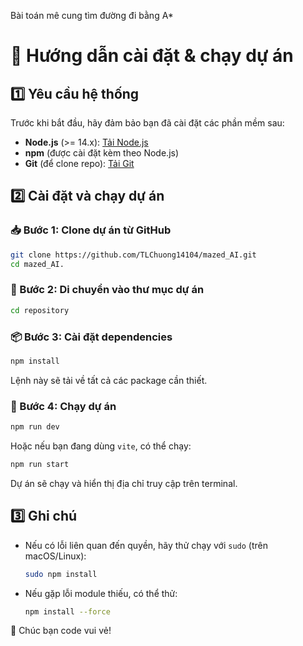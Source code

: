 

Bài toán mê cung tìm đường đi bằng A*
# 🚀 Hướng dẫn cài đặt & chạy dự án

## 1️⃣ Yêu cầu hệ thống
Trước khi bắt đầu, hãy đảm bảo bạn đã cài đặt các phần mềm sau:
- **Node.js** (>= 14.x): [Tải Node.js](https://nodejs.org/)
- **npm** (được cài đặt kèm theo Node.js)
- **Git** (để clone repo): [Tải Git](https://git-scm.com/)

## 2️⃣ Cài đặt và chạy dự án

### 📥 Bước 1: Clone dự án từ GitHub
```sh
git clone https://github.com/TLChuong14104/mazed_AI.git
cd mazed_AI.
```
### 📂 Bước 2: Di chuyển vào thư mục dự án
```sh
cd repository
```

### 📦 Bước 3: Cài đặt dependencies
```sh
npm install
```
Lệnh này sẽ tải về tất cả các package cần thiết.

### 🚀 Bước 4: Chạy dự án
```sh
npm run dev
```
Hoặc nếu bạn đang dùng `vite`, có thể chạy:
```sh
npm run start
```
Dự án sẽ chạy và hiển thị địa chỉ truy cập trên terminal.

## 3️⃣ Ghi chú
- Nếu có lỗi liên quan đến quyền, hãy thử chạy với `sudo` (trên macOS/Linux):
  ```sh
  sudo npm install
  ```
- Nếu gặp lỗi module thiếu, có thể thử:
  ```sh
  npm install --force
  ```

🎉 Chúc bạn code vui vẻ!
